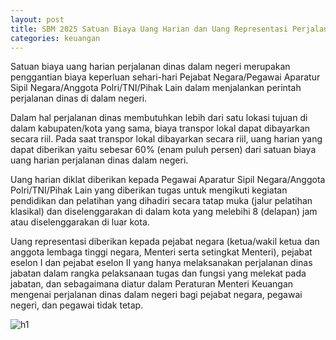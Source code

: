 ```yaml
---
layout: post
title: SBM 2025 Satuan Biaya Uang Harian dan Uang Representasi Perjalanan Dinas Dalam Negeri
categories: keuangan
---
```


Satuan biaya uang harian perjalanan dinas dalam negeri merupakan penggantian biaya keperluan sehari-hari Pejabat Negara/Pegawai Aparatur Sipil Negara/Anggota Polri/TNI/Pihak Lain dalam menjalankan perintah perjalanan dinas di dalam negeri.

Dalam hal perjalanan dinas membutuhkan lebih dari satu lokasi tujuan di dalam kabupaten/kota yang sama, biaya transpor lokal dapat dibayarkan secara riil. Pada saat transpor lokal dibayarkan secara riil, uang harian yang dapat diberikan yaitu sebesar 60% (enam puluh persen) dari satuan biaya uang harian perjalanan dinas dalam negeri.

Uang harian diklat diberikan kepada Pegawai Aparatur Sipil Negara/Anggota Polri/TNI/Pihak Lain yang diberikan tugas untuk mengikuti kegiatan pendidikan dan pelatihan yang dihadiri secara tatap muka (jalur pelatihan klasikal) dan diselenggarakan di dalam kota yang melebihi 8 (delapan) jam atau diselenggarakan di luar kota.

Uang representasi diberikan kepada pejabat negara (ketua/wakil ketua dan anggota lembaga tinggi negara, Menteri serta setingkat Menteri), pejabat eselon I dan pejabat eselon II yang hanya melaksanakan perjalanan dinas jabatan dalam rangka pelaksanaan tugas dan fungsi yang melekat pada jabatan, dan sebagaimana diatur dalam Peraturan Menteri Keuangan mengenai perjalanan dinas dalam negeri bagi pejabat negara, pegawai negeri, dan pegawai tidak tetap.

![h1](https://blogger.googleusercontent.com/img/b/R29vZ2xl/AVvXsEhOMKbAB0NE4wyrmiUOqzG4uyLkYRSYVK-JKHs4s4-EmN39RuLFiRj2Pogcq3BRgCmjFNPM3pZfR8k08R8l3i0a3E8DqVpGa1qBTD5QeqCKP-rep4expgFFQ57u8PToRPnyI6UQOTSri3LWoJyRzSjJ-ZNpTQkLLewhCthZqKQTt95Axw/s1600/SBM_2025_Page_018.jpg)